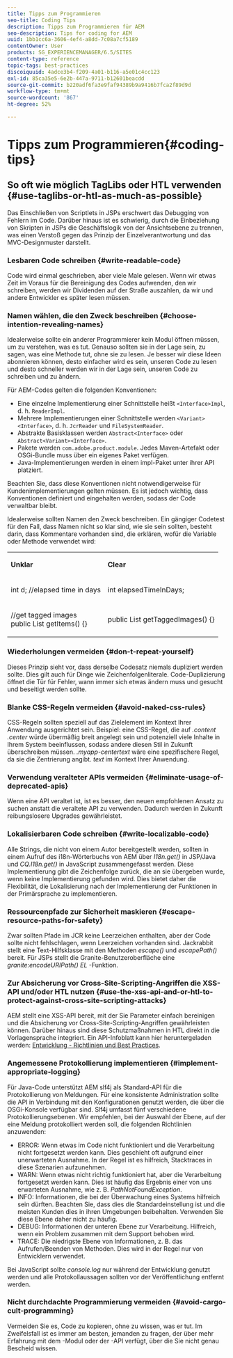 ```yaml
---
title: Tipps zum Programmieren
seo-title: Coding Tips
description: Tipps zum Programmieren für AEM
seo-description: Tips for coding for AEM
uuid: 1bb1cc6a-3606-4ef4-a8dd-7c08a7cf5189
contentOwner: User
products: SG_EXPERIENCEMANAGER/6.5/SITES
content-type: reference
topic-tags: best-practices
discoiquuid: 4adce3b4-f209-4a01-b116-a5e01c4cc123
exl-id: 85ca35e5-6e2b-447a-9711-b12601beacdd
source-git-commit: b220adf6fa3e9faf94389b9a9416b7fca2f89d9d
workflow-type: tm+mt
source-wordcount: '867'
ht-degree: 52%

---
```


# Tipps zum Programmieren{#coding-tips}

## So oft wie möglich TagLibs oder HTL verwenden {#use-taglibs-or-htl-as-much-as-possible}

Das Einschließen von Scriptlets in JSPs erschwert das Debugging von Fehlern im Code. Darüber hinaus ist es schwierig, durch die Einbeziehung von Skripten in JSPs die Geschäftslogik von der Ansichtsebene zu trennen, was einen Verstoß gegen das Prinzip der Einzelverantwortung und das MVC-Designmuster darstellt.

### Lesbaren Code schreiben {#write-readable-code}

Code wird einmal geschrieben, aber viele Male gelesen. Wenn wir etwas Zeit im Voraus für die Bereinigung des Codes aufwenden, den wir schreiben, werden wir Dividenden auf der Straße auszahlen, da wir und andere Entwickler es später lesen müssen.

### Namen wählen, die den Zweck beschreiben {#choose-intention-revealing-names}

Idealerweise sollte ein anderer Programmierer kein Modul öffnen müssen, um zu verstehen, was es tut. Genauso sollten sie in der Lage sein, zu sagen, was eine Methode tut, ohne sie zu lesen. Je besser wir diese Ideen abonnieren können, desto einfacher wird es sein, unseren Code zu lesen und desto schneller werden wir in der Lage sein, unseren Code zu schreiben und zu ändern.

Für AEM-Codes gelten die folgenden Konventionen:


* Eine einzelne Implementierung einer Schnittstelle heißt `<Interface>Impl`, d. h. `ReaderImpl`.
* Mehrere Implementierungen einer Schnittstelle werden `<Variant><Interface>`, d. h. `JcrReader` und `FileSystemReader`.
* Abstrakte Basisklassen werden `Abstract<Interface>` oder `Abstract<Variant><Interface>`.
* Pakete werden `com.adobe.product.module`.  Jedes Maven-Artefakt oder OSGi-Bundle muss über ein eigenes Paket verfügen.
* Java-Implementierungen werden in einem impl-Paket unter ihrer API platziert.


Beachten Sie, dass diese Konventionen nicht notwendigerweise für Kundenimplementierungen gelten müssen. Es ist jedoch wichtig, dass Konventionen definiert und eingehalten werden, sodass der Code verwaltbar bleibt.

Idealerweise sollten Namen den Zweck beschreiben. Ein gängiger Codetest für den Fall, dass Namen nicht so klar sind, wie sie sein sollten, besteht darin, dass Kommentare vorhanden sind, die erklären, wofür die Variable oder Methode verwendet wird:

<table>
 <tbody>
  <tr>
   <td><p><strong>Unklar</strong></p> </td>
   <td><p><strong>Clear</strong></p> </td>
  </tr>
  <tr>
   <td><p>int d; //elapsed time in days</p> </td>
   <td><p>int elapsedTimeInDays;</p> </td>
  </tr>
  <tr>
   <td><p>//get tagged images<br /> public List getItems() {}</p> </td>
   <td><p>public List getTaggedImages() {}</p> </td>
  </tr>
 </tbody>
</table>

### Wiederholungen vermeiden  {#don-t-repeat-yourself}

Dieses Prinzip sieht vor, dass derselbe Codesatz niemals dupliziert werden sollte. Dies gilt auch für Dinge wie Zeichenfolgenliterale. Code-Duplizierung öffnet die Tür für Fehler, wann immer sich etwas ändern muss und gesucht und beseitigt werden sollte.

### Blanke CSS-Regeln vermeiden {#avoid-naked-css-rules}

CSS-Regeln sollten speziell auf das Zielelement im Kontext Ihrer Anwendung ausgerichtet sein. Beispiel: eine CSS-Regel, die auf *.content .center* würde übermäßig breit angelegt sein und potenziell viele Inhalte in Ihrem System beeinflussen, sodass andere diesen Stil in Zukunft überschreiben müssen. *.myapp-centertext* wäre eine spezifischere Regel, da sie die Zentrierung angibt. *text* im Kontext Ihrer Anwendung.

### Verwendung veralteter APIs vermeiden {#eliminate-usage-of-deprecated-apis}

Wenn eine API veraltet ist, ist es besser, den neuen empfohlenen Ansatz zu suchen anstatt die veraltete API zu verwenden. Dadurch werden in Zukunft reibungslosere Upgrades gewährleistet.

### Lokalisierbaren Code schreiben {#write-localizable-code}

Alle Strings, die nicht von einem Autor bereitgestellt werden, sollten in einem Aufruf des i18n-Wörterbuchs von AEM über *I18n.get()* in JSP/Java und *CQ.I18n.get()* in JavaScript zusammengefasst werden. Diese Implementierung gibt die Zeichenfolge zurück, die an sie übergeben wurde, wenn keine Implementierung gefunden wird. Dies bietet daher die Flexibilität, die Lokalisierung nach der Implementierung der Funktionen in der Primärsprache zu implementieren.

### Ressourcenpfade zur Sicherheit maskieren {#escape-resource-paths-for-safety}

Zwar sollten Pfade im JCR keine Leerzeichen enthalten, aber der Code sollte nicht fehlschlagen, wenn Leerzeichen vorhanden sind. Jackrabbit stellt eine Text-Hilfsklasse mit den Methoden *escape()* und *escapePath()* bereit. Für JSPs stellt die Granite-Benutzeroberfläche eine *granite:encodeURIPath() EL* -Funktion.

### Zur Absicherung vor Cross-Site-Scripting-Angriffen die XSS-API und/oder HTL nutzen {#use-the-xss-api-and-or-htl-to-protect-against-cross-site-scripting-attacks}

AEM stellt eine XSS-API bereit, mit der Sie Parameter einfach bereinigen und die Absicherung vor Cross-Site-Scripting-Angriffen gewährleisten können. Darüber hinaus sind diese Schutzmaßnahmen in HTL direkt in die Vorlagensprache integriert. Ein API-Infoblatt kann hier heruntergeladen werden: [Entwicklung - Richtlinien und Best Practices](/help/sites-developing/dev-guidelines-bestpractices.md).

### Angemessene Protokollierung implementieren {#implement-appropriate-logging}

Für Java-Code unterstützt AEM slf4j als Standard-API für die Protokollierung von Meldungen. Für eine konsistente Administration sollte die API in Verbindung mit den Konfigurationen genutzt werden, die über die OSGi-Konsole verfügbar sind. Slf4j umfasst fünf verschiedene Protokollierungsebenen. Wir empfehlen, bei der Auswahl der Ebene, auf der eine Meldung protokolliert werden soll, die folgenden Richtlinien anzuwenden:

* ERROR: Wenn etwas im Code nicht funktioniert und die Verarbeitung nicht fortgesetzt werden kann. Dies geschieht oft aufgrund einer unerwarteten Ausnahme. In der Regel ist es hilfreich, Stacktraces in diese Szenarien aufzunehmen.
* WARN: Wenn etwas nicht richtig funktioniert hat, aber die Verarbeitung fortgesetzt werden kann. Dies ist häufig das Ergebnis einer von uns erwarteten Ausnahme, wie z. B. *PathNotFoundException*.
* INFO: Informationen, die bei der Überwachung eines Systems hilfreich sein dürften. Beachten Sie, dass dies die Standardeinstellung ist und die meisten Kunden dies in ihren Umgebungen beibehalten. Verwenden Sie diese Ebene daher nicht zu häufig.
* DEBUG: Informationen der unteren Ebene zur Verarbeitung. Hilfreich, wenn ein Problem zusammen mit dem Support behoben wird.
* TRACE: Die niedrigste Ebene von Informationen, z. B. das Aufrufen/Beenden von Methoden. Dies wird in der Regel nur von Entwicklern verwendet.

Bei JavaScript sollte *console.log* nur während der Entwicklung genutzt werden und alle Protokollaussagen sollten vor der Veröffentlichung entfernt werden.

### Nicht durchdachte Programmierung vermeiden {#avoid-cargo-cult-programming}

Vermeiden Sie es, Code zu kopieren, ohne zu wissen, was er tut. Im Zweifelsfall ist es immer am besten, jemanden zu fragen, der über mehr Erfahrung mit dem -Modul oder der -API verfügt, über die Sie nicht genau Bescheid wissen.
